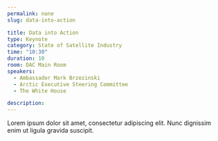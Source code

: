 ```yaml
---
permalink: none
slug: data-into-action

title: Data into Action
type: Keynote
category: State of Satellite Industry
time: "10:30"
duration: 10
room: DAC Main Room
speakers:
  - Ambassador Mark Brzezinski
  - Arctic Executive Steering Committee
  - The White House

description: 
---
```

Lorem ipsum dolor sit amet, consectetur adipiscing elit. Nunc dignissim enim ut ligula gravida suscipit.
